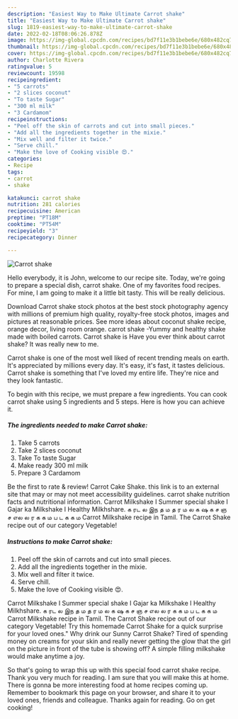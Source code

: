 ```yaml
---
description: "Easiest Way to Make Ultimate Carrot shake"
title: "Easiest Way to Make Ultimate Carrot shake"
slug: 1819-easiest-way-to-make-ultimate-carrot-shake
date: 2022-02-18T08:06:26.878Z
image: https://img-global.cpcdn.com/recipes/bd7f11e3b1bebe6e/680x482cq70/carrot-shake-recipe-main-photo.jpg
thumbnail: https://img-global.cpcdn.com/recipes/bd7f11e3b1bebe6e/680x482cq70/carrot-shake-recipe-main-photo.jpg
cover: https://img-global.cpcdn.com/recipes/bd7f11e3b1bebe6e/680x482cq70/carrot-shake-recipe-main-photo.jpg
author: Charlotte Rivera
ratingvalue: 5
reviewcount: 19598
recipeingredient:
- "5 carrots"
- "2 slices coconut"
- "To taste Sugar"
- "300 ml milk"
- "3 Cardamom"
recipeinstructions:
- "Peel off the skin of carrots and cut into small pieces."
- "Add all the ingredients together in the mixie."
- "Mix well and filter it twice."
- "Serve chill."
- "Make the love of Cooking visible 😍."
categories:
- Recipe
tags:
- carrot
- shake

katakunci: carrot shake 
nutrition: 281 calories
recipecuisine: American
preptime: "PT18M"
cooktime: "PT54M"
recipeyield: "3"
recipecategory: Dinner

---
```



![Carrot shake](https://img-global.cpcdn.com/recipes/bd7f11e3b1bebe6e/680x482cq70/carrot-shake-recipe-main-photo.jpg)

Hello everybody, it is John, welcome to our recipe site. Today, we're going to prepare a special dish, carrot shake. One of my favorites food recipes. For mine, I am going to make it a little bit tasty. This will be really delicious.

Download Carrot shake stock photos at the best stock photography agency with millions of premium high quality, royalty-free stock photos, images and pictures at reasonable prices. See more ideas about coconut shake recipe, orange decor, living room orange. carrot shake -Yummy and healthy shake made with boiled carrots. Carrot shake is Have you ever think about carrot shake? It was really new to me.

Carrot shake is one of the most well liked of recent trending meals on earth. It's appreciated by millions every day. It's easy, it's fast, it tastes delicious. Carrot shake is something that I've loved my entire life. They're nice and they look fantastic.


To begin with this recipe, we must prepare a few ingredients. You can cook carrot shake using 5 ingredients and 5 steps. Here is how you can achieve it.

<!--inarticleads1-->

##### The ingredients needed to make Carrot shake:

1. Take 5 carrots
1. Take 2 slices coconut
1. Take To taste Sugar
1. Make ready 300 ml milk
1. Prepare 3 Cardamom


Be the first to rate & review! Carrot Cake Shake. this link is to an external site that may or may not meet accessibility guidelines. carrot shake nutrition facts and nutritional information. Carrot Milkshake I Summer special shake I Gajar ka Milkshake I Healthy Milkhshare. க ரட ல இந த ம த ர ம ல க ஷ க ச ஞ ச எல ல ர க க ம ப ட க க ம Carrot Milkshake recipe in Tamil. The Carrot Shake recipe out of our category Vegetable! 

<!--inarticleads2-->

##### Instructions to make Carrot shake:

1. Peel off the skin of carrots and cut into small pieces.
1. Add all the ingredients together in the mixie.
1. Mix well and filter it twice.
1. Serve chill.
1. Make the love of Cooking visible 😍.


Carrot Milkshake I Summer special shake I Gajar ka Milkshake I Healthy Milkhshare. க ரட ல இந த ம த ர ம ல க ஷ க ச ஞ ச எல ல ர க க ம ப ட க க ம Carrot Milkshake recipe in Tamil. The Carrot Shake recipe out of our category Vegetable! Try this homemade Carrot Shake for a quick surprise for your loved ones." Why drink our Sunny Carrot Shake? Tired of spending money on creams for your skin and really never getting the glow that the girl on the picture in front of the tube is showing off? A simple filling milkshake would make anytime a joy. 

So that's going to wrap this up with this special food carrot shake recipe. Thank you very much for reading. I am sure that you will make this at home. There is gonna be more interesting food at home recipes coming up. Remember to bookmark this page on your browser, and share it to your loved ones, friends and colleague. Thanks again for reading. Go on get cooking!
